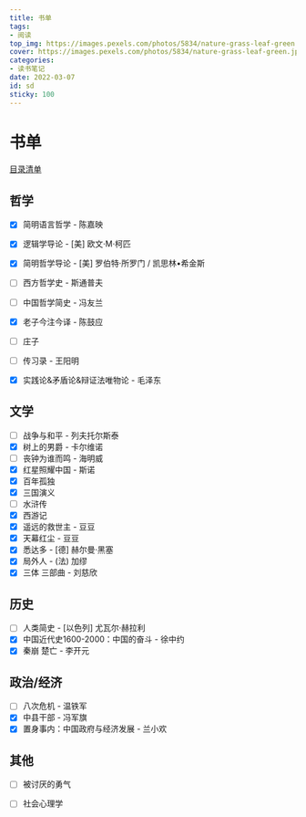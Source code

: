 ```yaml
---
title: 书单
tags: 
- 阅读
top_img: https://images.pexels.com/photos/5834/nature-grass-leaf-green.jpg?auto=compress&cs=tinysrgb&dpr=3&h=200&w=300
cover: https://images.pexels.com/photos/5834/nature-grass-leaf-green.jpg?auto=compress&cs=tinysrgb&dpr=3&h=100&w=200
categories:
- 读书笔记
date: 2022-03-07
id: sd
sticky: 100
---
```

# 书单

[目录清单](https://kdocs.cn/l/cgz5g7vUEZF3)

## 哲学

- [x] 简明语言哲学 - 陈嘉映
- [x] 逻辑学导论 - [美] 欧文·M·柯匹
- [x] 简明哲学导论 - [美] 罗伯特·所罗门 / 凯思林•希金斯
- [ ] 西方哲学史 - 斯通普夫
- [ ] 中国哲学简史 - 冯友兰
- [x] 老子今注今译 - 陈鼓应
- [ ] 庄子
- [ ] 传习录 - 王阳明
- [x] 实践论&矛盾论&辩证法唯物论 - 毛泽东


## 文学

- [ ] 战争与和平 - 列夫托尔斯泰
- [x] 树上的男爵 - 卡尔维诺
- [ ] 丧钟为谁而鸣 - 海明威
- [x] 红星照耀中国 - 斯诺
- [x] 百年孤独
- [x] 三国演义
- [ ] 水浒传
- [x] 西游记
- [x] 遥远的救世主 - 豆豆
- [x] 天幕红尘 - 豆豆 
- [x] 悉达多 - [德] 赫尔曼·黑塞
- [x] 局外人 - (法) 加缪
- [x] 三体 三部曲 - 刘慈欣

## 历史

- [ ] 人类简史 - [以色列] 尤瓦尔·赫拉利
- [x] 中国近代史1600-2000：中国的奋斗 - 徐中约
- [x] 秦崩 楚亡 - 李开元

## 政治/经济

- [ ] 八次危机 - 温铁军
- [x] 中县干部 - 冯军旗
- [x] 置身事内：中国政府与经济发展 - 兰小欢

## 其他

- [ ] 被讨厌的勇气
- [ ] 社会心理学

